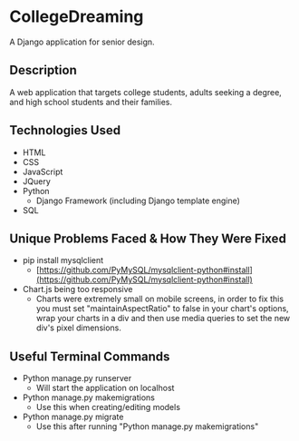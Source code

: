 # CollegeDreaming

A Django application for senior design.

## Description

A web application that targets college students, adults seeking a degree, and high school students and their families.

## Technologies Used

- HTML
- CSS
- JavaScript
- JQuery
- Python
  - Django Framework (including Django template engine)
- SQL

## Unique Problems Faced & How They Were Fixed

- pip install mysqlclient
  - [https://github.com/PyMySQL/mysqlclient-python#install](https://github.com/PyMySQL/mysqlclient-python#install)
- Chart.js being too responsive
  - Charts were extremely small on mobile screens, in order to fix this you must set "maintainAspectRatio" to false in your chart's options, wrap your charts in a div and then use media queries to set the new div's pixel dimensions.

## Useful Terminal Commands
- Python manage.py runserver
  - Will start the application on localhost
- Python manage.py makemigrations
  - Use this when creating/editing models
- Python manage.py migrate
  - Use this after running "Python manage.py makemigrations"
